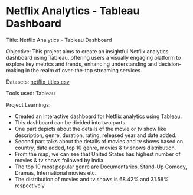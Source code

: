 #  Netflix Analytics - Tableau Dashboard
Title: Netflix Analytics - Tableau Dashboard

Objective: This project aims to create an insightful Netflix analytics dashboard using Tableau, offering users a visually engaging platform to explore key metrics and trends, enhancing
understanding and decision-making in the realm of over-the-top streaming services.

Datasets: [netflix_titles.csv](https://github.com/VishalPolepaka/Netflix_Dashboard_Tableau/blob/25918a63b128ca541c41d5448544cc8a2cb64012/netflix_titles.csv)

Tools used: Tableau

Project Learnings: 
* Created an interactive dashboard for Netflix analytics using Tableau.
* This dashboard can be divided into two parts.
* One part depicts about the details of the movie or tv show like description, genre, duration, rating, released year and date added.
* Second part talks about the details of movies and tv shows based on country, date added, top 10 genre, movies & tv shows distribution.
* From the map, we can see that United States has highest number of movies & tv shows followed by India.
* The top 10 most popular genre are Documentaries, Stand-Up Comedy, Dramas, International movies etc.
* The distribution of movies and tv shows is 68.42% and 31.58% respectively.


